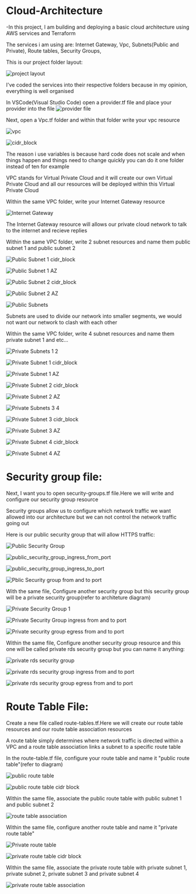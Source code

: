 # Cloud-Architecture

-In this project, I am building and deploying a basic cloud architecture using AWS services and Terraform

The services i am using are:
  Internet Gateway, 
  Vpc,
  Subnets(Public and Private),
  Route tables,
  Security Groups,

This is our project folder layout:

![project layout](https://github.com/user-attachments/assets/bc342fb6-a3ab-4ab3-8ed1-1b3e2ca13706)

I've coded the services into their respective folders because in my opinion, everything is well organised

In VSCode(Visual Studio Code) open a provider.tf file and place your provider into the file
![provider file](https://github.com/user-attachments/assets/713d677b-0dae-4174-bb91-010fca03fff8)

Next, open a Vpc.tf folder and within that folder write your vpc resource 

![vpc](https://github.com/user-attachments/assets/8c749a43-c00f-4992-abf5-72455245d43b)

![cidr_block](https://github.com/user-attachments/assets/c5ef832c-3739-48b6-8817-9e0f52b73187)

The reason i use variables is because hard code does not scale and when things happen and  things need to change quickly you can do it one folder instead of ten for example

VPC stands for Virtual Private Cloud and it will create our own Virtual Private Cloud and all our resources will be deployed within this Virtual Private Cloud

Within the same VPC folder, write your Internet Gateway resource 

![Internet Gateway](https://github.com/user-attachments/assets/038272a9-a67e-4e94-b0ee-021ef6827e1f)

The Internet Gateway resource will allows our private cloud network to talk to the internet and recieve replies

Within the same VPC folder, write 2 subnet resources and name them public subnet 1 and public subnet 2

![Public Subnet 1 cidr_block](https://github.com/user-attachments/assets/73c7e120-54c5-4db4-82a0-99400752ea06)

![Public Subnet 1 AZ](https://github.com/user-attachments/assets/daed1238-d181-4bbd-bd07-3829ffabc901)

![Public Subnet 2 cidr_block](https://github.com/user-attachments/assets/9fd188e6-1347-4e84-809d-d0bc669effb2)

![Public Subnet 2 AZ](https://github.com/user-attachments/assets/ce5a9350-272f-44db-b053-2d459a14d0c3)

![Public Subnets](https://github.com/user-attachments/assets/0c42f557-7a97-42f2-aaa1-15d3cdd34235)

Subnets are used to divide our network into smaller segments, we would not want our network to clash with each other

Within the same VPC folder, write 4 subnet resources and name them private subnet 1 and etc...

![Private Subnets 1 2](https://github.com/user-attachments/assets/bac3d0db-d951-40c6-98c9-378b5b034e88)

![Private Subnet 1 cidr_block](https://github.com/user-attachments/assets/cc29d33f-fe4e-4e3f-9028-5ffec053fe4f)

![Private Subnet 1 AZ](https://github.com/user-attachments/assets/be5eff95-1262-4987-98cd-c6cc441debb2)

![Private Subnet 2 cidr_block](https://github.com/user-attachments/assets/437d2968-5c1e-4170-ae56-54f65f94dde7)

![Private Subnet 2 AZ](https://github.com/user-attachments/assets/ed390a1a-9247-45bf-be00-7435e87a2b77)


![Private Subnets 3 4](https://github.com/user-attachments/assets/ccd636f5-6c0e-40ed-a02f-f2f48c0c8c62)

![Private Subnet 3 cidr_block](https://github.com/user-attachments/assets/d9fef9ad-5fd0-433c-b99b-3ee0fe56c14e)

![Private Subnet 3 AZ](https://github.com/user-attachments/assets/89cc6deb-3be6-4e50-927d-debd060fa594)

![Private Subnet 4 cidr_block](https://github.com/user-attachments/assets/4af453e8-1f72-4896-8c26-6d0a764a430b)

![Private Subnet 4 AZ](https://github.com/user-attachments/assets/ee633494-67d1-4d39-beac-554f4153a39a)


# Security group file:

Next, I want you to open security-groups.tf file.Here we will write and configure our security group resource 

Security groups allow us to configure which network traffic we want allowed into our architecture but we can not control the network traffic going out

Here is our public security group that will allow HTTPS traffic: 

![Public Security Group](https://github.com/user-attachments/assets/9eabeb78-3164-46fb-97e5-9f967df975d5)

![public_security_group_ingress_from_port](https://github.com/user-attachments/assets/0693a54e-6c9f-423e-be4c-5747f1868201)

![public_security_group_ingress_to_port](https://github.com/user-attachments/assets/06aea6f7-6fc3-4b35-9ecf-aae5db1c20aa)

![Pblic Security group from and to port](https://github.com/user-attachments/assets/03a28e4f-9058-4de8-8013-d5d54881ae2a)

With the same file, Configure another security group but this security group will be a private security group(refer to architeture diagram)

![Private Security Group 1](https://github.com/user-attachments/assets/4afa0307-6c52-440e-93fc-614ef2221085)

![Private Security Group ingress from and to port ](https://github.com/user-attachments/assets/aa75c8c7-fc03-4845-82c1-03d4f842456a)

![Private security group egress from and to port](https://github.com/user-attachments/assets/83bb7fea-3155-4542-b983-b9f821d024c7)

Within the same file, Configure another security group resource and this one will be called private rds security group but you can name it anything:

![private rds security group](https://github.com/user-attachments/assets/0ed0b44e-3104-46f8-966b-ca192cdf2ab4)

![private rds security group ingress from and to port](https://github.com/user-attachments/assets/81abe317-b19f-497c-bf33-f86fa6a750c3)

![private rds  security group egress from and to port](https://github.com/user-attachments/assets/b66f6203-4d05-48c2-8da9-f4cd1e0c0768)

# Route Table File:

Create a new file called route-tables.tf.Here we will create our route table resources and our route table association resources

A route table simply determines where network traffic is directed within a VPC and a route table association links a subnet to a specific route table

In the route-table.tf file, configure your route table and name it "public route table"(refer to diagram)

![public route table](https://github.com/user-attachments/assets/aee6b5ed-7c05-4ea4-8086-45d395b7a4a3)

![public route table cidr block](https://github.com/user-attachments/assets/354276f2-c9cd-40a5-87f8-59c171661953)

Within the same file, associate the public route table with public subnet 1 and public subnet 2

![route table association](https://github.com/user-attachments/assets/871d7c04-ba77-443c-af37-24b7923b4dcb)

Within the same file, configure another route table and name it "private route table"

![Private route table ](https://github.com/user-attachments/assets/4230d981-9621-404c-9f27-d3cff424e7d2)

![private route table cidr block](https://github.com/user-attachments/assets/c05906a4-3d3f-47c1-be4e-cf434ec3f50b)

Within the same  file, associate the private route table with private subnet 1, private subnet 2, private subnet 3 and private subnet 4

![private route table association](https://github.com/user-attachments/assets/f89d09df-4e7a-44b1-a1a4-594170c9e10f)

